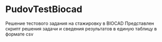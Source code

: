 # PudovTestBiocad
Решение тестового задания на стажировку в BIOCAD
Представлен скрипт решения задачи и сведения результатов в единую таблицу в формате csv
